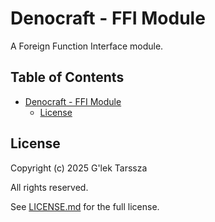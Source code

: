 # Denocraft - FFI Module #

A Foreign Function Interface module.

<!-- omit in toc -->
## Table of Contents ##

* [Denocraft - FFI Module](#denocraft---ffi-module)
    * [License](#license)

## License ##

Copyright (c) 2025 G'lek Tarssza

All rights reserved.

See [LICENSE.md](LICENSE.md) for the full license.
